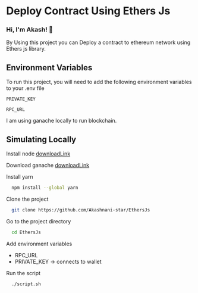 # Deploy Contract Using Ethers Js

### Hi, I'm Akash! 👋

By Using this project you can Deploy a contract to ethereum network using Ethers js library.

## Environment Variables

To run this project, you will need to add the following environment variables to your .env file

`PRIVATE_KEY`

`RPC_URL`

I am using ganache locally to run blockchain.

## Simulating Locally

Install node [downloadLink](https://nodejs.org/en/download/)

Download ganache [downloadLink](https://trufflesuite.com/ganache/)

Install yarn

```bash
  npm install --global yarn
```

Clone the project

```bash
  git clone https://github.com/Akashnani-star/EthersJs
```

Go to the project directory

```bash
  cd EthersJs
```

Add environment variables

-   RPC_URL
-   PRIVATE_KEY -> connects to wallet

Run the script

```bash
  ./script.sh
```
